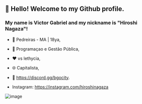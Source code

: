 ## 👋 Hello! Welcome to my Github profile.
### My name is Victor Gabriel and my nickname is "Hiroshi Nagaza"!

- 🌃 Pedreiras - MA | 18ya,
- 📖 Programaçao e Gestão Pública,
- ❤ vs lethycia,
- 🌐 Capitalista,
- 💼 https://discord.gg/bgocity.

- Instagram: https://instagram.com/hiroshinagaza

![image](https://user-images.githubusercontent.com/65690902/147533907-0232505b-eab5-4950-a2f8-24230d1cd068.png)


<!---
Hiroshi-Nagaza/Hiroshi-Nagaza is a ✨ special ✨ repository because its `README.md` (this file) appears on your GitHub profile.
You can click the Preview link to take a look at your changes.
--->

